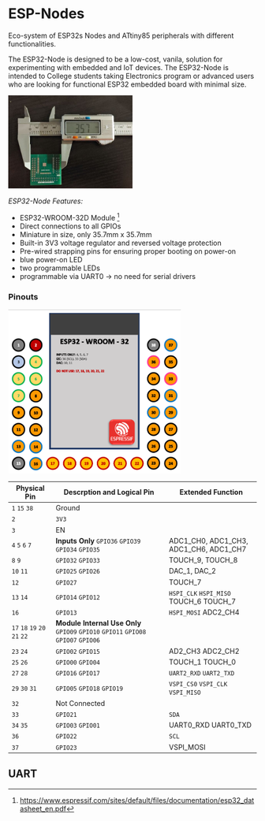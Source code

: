 # ESP-Nodes
Eco-system of ESP32s Nodes and ATtiny85 peripherals with different functionalities.

<p>The ESP32-Node is designed to be a low-cost, vanila, solution for experimenting with embedded and IoT devices. The ESP32-Node is intended to College students taking Electronics program or advanced users who are looking for functional ESP32 embedded board with minimal size.</p>

<img alt="ESP32-Node PCB" src="https://github.com/alexandrebobkov/ESP-Nodes/blob/main/assets/ESP32-Node-001.jpg" width="50%"/>

<p><i>ESP32-Node Features:</i></p>

- ESP32-WROOM-32D Module [^1]
- Direct connections to all GPIOs
- Miniature in size, only 35.7mm x 35.7mm
- Built-in 3V3 voltage regulator and reversed voltage protection
- Pre-wired strapping pins for ensuring proper booting on power-on
- blue power-on LED
- two programmable LEDs
- programmable via UART0 -> no need for serial drivers

### Pinouts

<img alt="ESP32-Node Pinout" src="https://github.com/alexandrebobkov/ESP-Nodes/blob/main/assets/ESP32-Node-pinout.png" width="350px"/>

| Physical Pin | Descrption and Logical Pin | Extended Function |
| --- | --- | --- |
| `1` `15` `38` | Ground | |
| `2` | `3V3` | |
| `3` | EN | |
| `4` `5` `6` `7` | **Inputs Only** `GPIO36` `GPIO39` `GPIO34` `GPIO35` | ADC1_CH0, ADC1_CH3, ADC1_CH6, ADC1_CH7 |
| `8` `9` | `GPIO32` `GPIO33` | TOUCH_9, TOUCH_8 |
| `10` `11` | `GPIO25` `GPIO26` | DAC_1, DAC_2 |
| `12` | `GPIO27` | TOUCH_7 |
| `13` `14` | `GPIO14` `GPIO12` | `HSPI_CLK` `HSPI_MISO` TOUCH_6 TOUCH_7 |
| `16` | `GPIO13` | `HSPI_MOSI` ADC2_CH4 |
| `17` `18` `19` `20` `21` `22` | **Module Internal Use Only** `GPIO09` `GPIO10` `GPIO11` `GPIO08` `GPIO07` `GPIO06` |
| `23` `24` | `GPIO02` `GPIO15` | AD2_CH3 ADC2_CH2 |
| `25` `26` | `GPIO00` `GPIO04` | TOUCH_1 TOUCH_0 |
| `27` `28` | `GPIO16` `GPIO17` | `UART2_RXD` `UART2_TXD` |
| `29` `30` `31` | `GPIO05` `GPIO18` `GPIO19` | `VSPI_CS0` `VSPI_CLK` `VSPI_MISO` |
| `32` | Not Connected |
| `33` | `GPIO21` | `SDA` |
| `34` `35` | `GPIO03` `GPIO01` | UART0_RXD UART0_TXD |
| `36` | `GPIO22` | `SCL` |
| `37` | `GPIO23` | VSPI_MOSI | 

[^1]: https://www.espressif.com/sites/default/files/documentation/esp32_datasheet_en.pdf

## UART